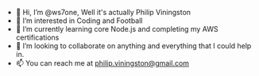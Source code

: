 - 👋 Hi, I’m @ws7one, Well it's actually Philip Viningston
- 👀 I’m interested in Coding and Football
- 🌱 I’m currently learning core Node.js and completing my AWS certifications
- 💞️ I’m looking to collaborate on anything and everything that I could help in.
- 📫 You can reach me at philip.viningston@gmail.com

<!---
ws7one/ws7one is a ✨ special ✨ repository because its `README.md` (this file) appears on your GitHub profile.
You can click the Preview link to take a look at your changes.
--->
